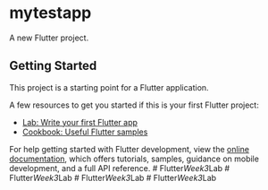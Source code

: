 # mytestapp

A new Flutter project.

## Getting Started

This project is a starting point for a Flutter application.

A few resources to get you started if this is your first Flutter project:

- [Lab: Write your first Flutter app](https://docs.flutter.dev/get-started/codelab)
- [Cookbook: Useful Flutter samples](https://docs.flutter.dev/cookbook)

For help getting started with Flutter development, view the
[online documentation](https://docs.flutter.dev/), which offers tutorials,
samples, guidance on mobile development, and a full API reference.
#   F l u t t e r _ W e e k 3 _ L a b  
 #   F l u t t e r _ W e e k 3 _ L a b  
 #   F l u t t e r _ W e e k 3 _ L a b  
 #   F l u t t e r _ W e e k 3 _ L a b  
 